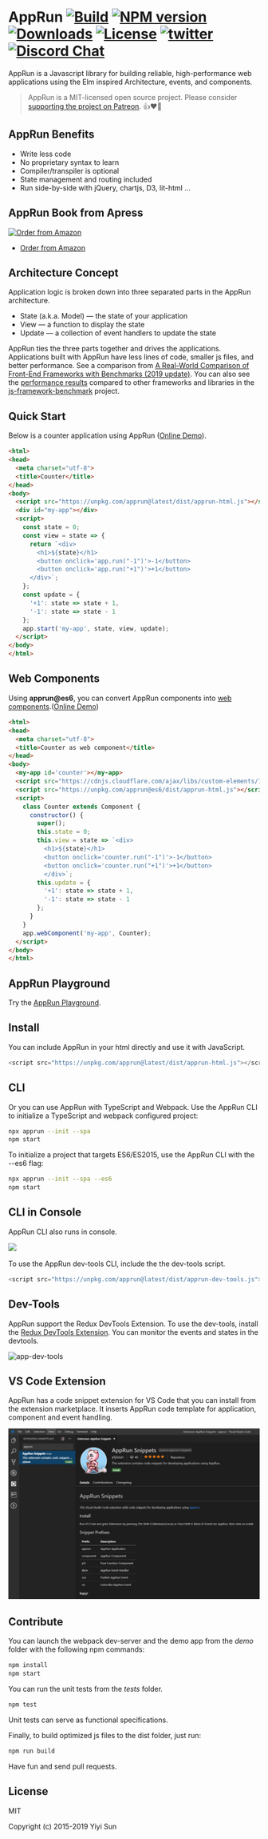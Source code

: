 # AppRun [![Build][travis-image]][travis-url] [![NPM version][npm-image]][npm-url] [![Downloads][downloads-image]][downloads-url] [![License][license-image]][license-url] [![twitter][twitter-badge]][twitter] [![Discord Chat][discord-image]][discord-invite]

AppRun is a Javascript library for building reliable, high-performance web applications using the Elm inspired Architecture, events, and components.

> AppRun is a MIT-licensed open source project. Please consider [supporting the project on Patreon](https://www.patreon.com/apprun). 👍❤️🙏

## AppRun Benefits

* Write less code
* No proprietary syntax to learn
* Compiler/transpiler is optional
* State management and routing included
* Run side-by-side with jQuery, chartjs, D3, lit-html ...

## AppRun Book from Apress

[![Order from Amazon](https://camo.githubusercontent.com/99fad1f024c274a3d752a1583cf125037583811c/68747470733a2f2f696d616765732e737072696e6765722e636f6d2f7367772f626f6f6b732f6d656469756d2f393738313438343234303638372e6a7067)](https://www.amazon.com/Practical-Application-Development-AppRun-High-Performance/dp/1484240685/)

* [Order from Amazon](https://www.amazon.com/Practical-Application-Development-AppRun-High-Performance/dp/1484240685/)


## Architecture Concept

Application logic is broken down into three separated parts in the AppRun architecture.

* State (a.k.a. Model) — the state of your application
* View — a function to display the state
* Update — a collection of event handlers to update the state

AppRun ties the three parts together and drives the applications. Applications built with AppRun have less lines of code, smaller js files, and better performance. See a comparison from [A Real-World Comparison of Front-End Frameworks with Benchmarks (2019 update)](https://medium.freecodecamp.org/a-realworld-comparison-of-front-end-frameworks-with-benchmarks-2019-update-4be0d3c78075). You can also see the [performance results](https://rawgit.com/krausest/js-framework-benchmark/master/webdriver-ts-results/table.html) compared to other frameworks and libraries in the [js-framework-benchmark](https://github.com/krausest/js-framework-benchmark) project.

## Quick Start

Below is a counter application using AppRun ([Online Demo](https://apprun.js.org/#play/6)).
```html
<html>
<head>
  <meta charset="utf-8">
  <title>Counter</title>
</head>
<body>
  <script src="https://unpkg.com/apprun@latest/dist/apprun-html.js"></script>
  <div id="my-app"></div>
  <script>
    const state = 0;
    const view = state => {
      return `<div>
        <h1>${state}</h1>
        <button onclick='app.run("-1")'>-1</button>
        <button onclick='app.run("+1")'>+1</button>
      </div>`;
    };
    const update = {
      '+1': state => state + 1,
      '-1': state => state - 1
    };
    app.start('my-app', state, view, update);
  </script>
</body>
</html>
```

## Web Components

Using **apprun@es6**, you can convert AppRun components into [web components](https://developer.mozilla.org/en-US/docs/Web/Web_Components).([Online Demo](https://apprun.js.org/#play/7))

```html
<html>
<head>
  <meta charset="utf-8">
  <title>Counter as web component</title>
</head>
<body>
  <my-app id='counter'></my-app>
  <script src="https://cdnjs.cloudflare.com/ajax/libs/custom-elements/1.1.2/custom-elements.min.js"></script>
  <script src="https://unpkg.com/apprun@es6/dist/apprun-html.js"></script>
  <script>
    class Counter extends Component {
      constructor() {
        super();
        this.state = 0;
        this.view = state => `<div>
          <h1>${state}</h1>
          <button onclick='counter.run("-1")'>-1</button>
          <button onclick='counter.run("+1")'>+1</button>
          </div>`;
        this.update = {
          '+1': state => state + 1,
          '-1': state => state - 1
        };
      }
    }
    app.webComponent('my-app', Counter);
  </script>
</body>
</html>
```
## AppRun Playground

Try the [AppRun Playground](https://apprun.js.org/#play).

## Install

You can include AppRun in your html directly and use it with JavaScript.
```javascript
<script src="https://unpkg.com/apprun@latest/dist/apprun-html.js"></script>
```

## CLI
Or you can use AppRun with TypeScript and Webpack. Use the AppRun CLI to initialize a TypeScript and webpack configured project:
```sh
npx apprun --init --spa
npm start
```
To initialize a project that targets ES6/ES2015, use the AppRun CLI with the --es6 flag:
```sh
npx apprun --init --spa --es6
npm start
```
## CLI in Console

AppRun CLI also runs in console.

![](https://res.cloudinary.com/practicaldev/image/fetch/s--5p8ESaes--/c_limit%2Cf_auto%2Cfl_progressive%2Cq_auto%2Cw_880/https://thepracticaldev.s3.amazonaws.com/i/khumq8np94i5uwo9bwn1.png)

To use the AppRun dev-tools CLI, include the the dev-tools script.

```JavaScript
<script src="https://unpkg.com/apprun@latest/dist/apprun-dev-tools.js"></script>
```

## Dev-Tools

AppRun support the Redux DevTools Extension. To use the dev-tools, install the [Redux DevTools Extension](https://github.com/zalmoxisus/redux-devtools-extension). You can monitor the events and states in the devtools.

![app-dev-tools](docs/imgs/apprun-dev-tools.gif)


## VS Code Extension

AppRun has a code snippet extension for VS Code that you can install from the extension marketplace. It inserts AppRun code template for application, component and event handling.

![app-dev-tools](docs/imgs/apprun-vscode-extension.png)


## Contribute

You can launch the webpack dev-server and the demo app from the _demo_ folder with the following npm commands:
```sh
npm install
npm start
```

You can run the unit tests from the _tests_ folder.
```sh
npm test
```
Unit tests can serve as functional specifications.

Finally, to build optimized js files to the dist folder, just run:
```sh
npm run build
```

Have fun and send pull requests.

## License

MIT

Copyright (c) 2015-2019 Yiyi Sun


[travis-image]: https://travis-ci.org/yysun/apprun.svg?branch=master
[travis-url]: https://travis-ci.org/yysun/apprun
[npm-image]: https://img.shields.io/npm/v/apprun.svg
[npm-url]: https://npmjs.org/package/apprun
[license-image]: https://img.shields.io/:license-mit-blue.svg
[license-url]: LICENSE.md
[downloads-image]: http://img.shields.io/npm/dm/apprun.svg
[downloads-url]: https://npmjs.org/package/apprun

[twitter]: https://twitter.com/intent/tweet?text=Check%20out%20AppRun%20by%20%40yysun%20https%3A%2F%2Fgithub.com%2Fyysun%2Fapprun%20%F0%9F%91%8D%20%40apprunjs
[twitter-badge]: https://img.shields.io/twitter/url/https/github.com/yysun/apprun.svg?style=social

[discord-image]: https://img.shields.io/discord/476903999023480842.svg
[discord-invite]: https://discord.gg/M5EDsj